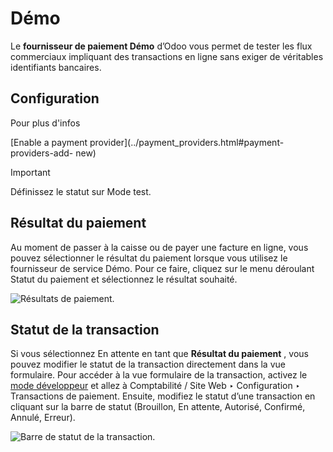 # Démo

Le **fournisseur de paiement Démo** d’Odoo vous permet de tester les flux
commerciaux impliquant des transactions en ligne sans exiger de véritables
identifiants bancaires.

## Configuration

Pour plus d'infos

[Enable a payment provider](../payment_providers.html#payment-providers-add-
new)

Important

Définissez le statut sur Mode test.

## Résultat du paiement

Au moment de passer à la caisse ou de payer une facture en ligne, vous pouvez
sélectionner le résultat du paiement lorsque vous utilisez le fournisseur de
service Démo. Pour ce faire, cliquez sur le menu déroulant Statut du paiement
et sélectionnez le résultat souhaité.

![Résultats de paiement.](../../../_images/demo-payment-outcome.png)

## Statut de la transaction

Si vous sélectionnez En attente en tant que **Résultat du paiement** , vous
pouvez modifier le statut de la transaction directement dans la vue
formulaire. Pour accéder à la vue formulaire de la transaction, activez le
[mode développeur](../../general/developer_mode.html#developer-mode) et allez
à Comptabilité / Site Web ‣ Configuration ‣ Transactions de paiement. Ensuite,
modifiez le statut d’une transaction en cliquant sur la barre de statut
(Brouillon, En attente, Autorisé, Confirmé, Annulé, Erreur).

![Barre de statut de la transaction.](../../../_images/demo-view-form.png)

